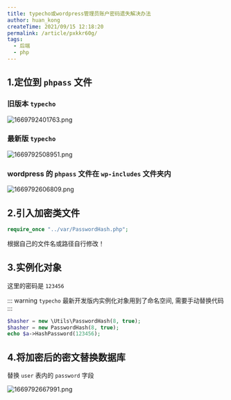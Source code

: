 ```yaml
---
title: typecho或wordpress管理员账户密码遗失解决办法
author: huan_kong
createTime: 2021/09/15 12:18:20
permalink: /article/pxkkr60g/
tags:
  - 后端
  - php
---
```


## 1.定位到 `phpass` 文件

### 旧版本 `typecho`

![1669792401763.png](https://img.huankong.top/i/2022/11/30/63870293801cc.png)

### 最新版 `typecho`

![1669792508951.png](https://img.huankong.top/i/2022/11/30/638702ff182e2.png)

### wordpress 的 `phpass` 文件在 `wp-includes` 文件夹内

![1669792606809.png](https://img.huankong.top/i/2022/11/30/6387035f62577.png)

## 2.引入加密类文件

``` php
require_once "../var/PasswordHash.php";
```

根据自己的文件名或路径自行修改！

## 3.实例化对象

这里的密码是 `123456`

::: warning
`typecho` 最新开发版内实例化对象用到了命名空间, 需要手动替换代码
:::

``` php
$hasher = new \Utils\PasswordHash(8, true);
$hasher = new PasswordHash(8, true);
echo $a->HashPassword(123456);
```

## 4.将加密后的密文替换数据库

替换 `user` 表内的 `password` 字段

![1669792667991.png](https://img.huankong.top/i/2022/11/30/6387039ce002d.png)
